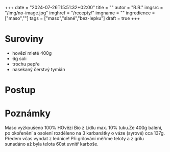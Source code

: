 
+++
date = "2024-07-26T15:51:32+02:00"
title = ""
autor = "R.R."
imgsrc = "/img/no-image.jpg"
imghref = "/recepty/"
imgname = ""
ingredience = ["maso",""]
tags = ["maso","slané","bez-lepku"]
draft = true
+++


# Suroviny
- hovězí mleté 400g
- 6g soli
- trochu pepře
- nasekaný čerstvý tymián

# Postup

# Poznámky
Maso vyzkoušeno 100% HOvězí Bio z Lidlu max. 10% tuku.Ze 400g balení, po okořenění a osolení rozděleno na 3 karbanátky o váze (syrové) cca 137g. 
Předem včas vyndat z lednice! Při grilování měříme teloty a z grilu sunadáno až byla telota 60st uvnitř karboše.

<!-- --> 